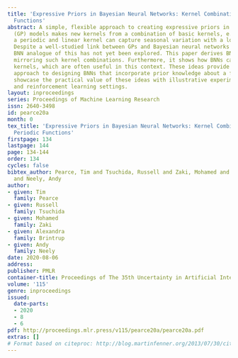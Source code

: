 ```yaml
---
title: 'Expressive Priors in Bayesian Neural Networks: Kernel Combinations and Periodic
  Functions'
abstract: A simple, flexible approach to creating expressive priors in Gaussian process
  (GP) models makes new kernels from a combination of basic kernels, e.g. summing
  a periodic and linear kernel can capture seasonal variation with a long term trend.
  Despite a well-studied link between GPs and Bayesian neural networks (BNNs), the
  BNN analogue of this has not yet been explored. This paper derives BNN architectures
  mirroring such kernel combinations. Furthermore, it shows how BNNs can produce periodic
  kernels, which are often useful in this context. These ideas provide a principled
  approach to designing BNNs that incorporate prior knowledge about a function. We
  showcase the practical value of these ideas with illustrative experiments in supervised
  and reinforcement learning settings.
layout: inproceedings
series: Proceedings of Machine Learning Research
issn: 2640-3498
id: pearce20a
month: 0
tex_title: 'Expressive Priors in Bayesian Neural Networks: Kernel Combinations and
  Periodic Functions'
firstpage: 134
lastpage: 144
page: 134-144
order: 134
cycles: false
bibtex_author: Pearce, Tim and Tsuchida, Russell and Zaki, Mohamed and Brintrup, Alexandra
  and Neely, Andy
author:
- given: Tim
  family: Pearce
- given: Russell
  family: Tsuchida
- given: Mohamed
  family: Zaki
- given: Alexandra
  family: Brintrup
- given: Andy
  family: Neely
date: 2020-08-06
address: 
publisher: PMLR
container-title: Proceedings of The 35th Uncertainty in Artificial Intelligence Conference
volume: '115'
genre: inproceedings
issued:
  date-parts:
  - 2020
  - 8
  - 6
pdf: http://proceedings.mlr.press/v115/pearce20a/pearce20a.pdf
extras: []
# Format based on citeproc: http://blog.martinfenner.org/2013/07/30/citeproc-yaml-for-bibliographies/
---
```

